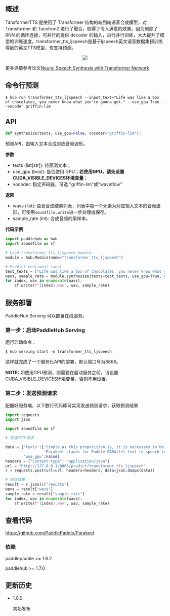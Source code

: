 ## 概述

TansformerTTS 是使用了 Transformer 结构的端到端语音合成模型，对 Transformer 和 Tacotron2 进行了融合，取得了令人满意的效果。因为删除了 RNN 的循环连接，可并行的提供 decoder 的输入，进行并行训练，大大提升了模型的训练速度。transformer_tts_ljspeech是基于ljspeech英文语音数据集预训练得到的英文TTS模型，仅支持预测。

<p align="center">
<img src="https://github.com/PaddlePaddle/Parakeet/blob/develop/examples/transformer_tts/images/model_architecture.jpg" hspace='10'/> <br />
</p>

更多详情参考论文[Neural Speech Synthesis with Transformer Network](https://arxiv.org/abs/1809.08895)

## 命令行预测

```shell
$ hub run transformer_tts_ljspeech --input_text="Life was like a box of chocolates, you never know what you're gonna get." --use_gpu True --vocoder griffin-lim
```

## API

```python
def synthesize(texts, use_gpu=False, vocoder="griffin-lim"):
```

预测API，由输入文本合成对应音频波形。

**参数**

* texts (list\[str\]): 待预测文本；
* use\_gpu (bool): 是否使用 GPU；**若使用GPU，请先设置CUDA\_VISIBLE\_DEVICES环境变量**；
* vocoder: 指定声码器，可选 "griffin-lim"或"waveflow"

**返回**

* wavs (list): 语音合成结果列表，列表中每一个元素为对应输入文本的音频波形，可使用`soundfile.write`进一步处理或保存。
* sample\_rate (int): 合成音频的采样率。

**代码示例**

```python
import paddlehub as hub
import soundfile as sf

# Load transformer_tts_ljspeech module.
module = hub.Module(name="transformer_tts_ljspeech")

# Predict sentiment label
test_texts = ["Life was like a box of chocolates, you never know what you're gonna get."]
wavs, sample_rate = module.synthesize(texts=test_texts, use_gpu=True, vocoder="waveflow")
for index, wav in enumerate(wavs):
    sf.write(f"{index}.wav", wav, sample_rate)
```

## 服务部署

PaddleHub Serving 可以部署在线服务。

### 第一步：启动PaddleHub Serving

运行启动命令：
```shell
$ hub serving start -m transformer_tts_ljspeech
```

这样就完成了一个服务化API的部署，默认端口号为8866。

**NOTE:** 如使用GPU预测，则需要在启动服务之前，请设置CUDA\_VISIBLE\_DEVICES环境变量，否则不用设置。

### 第二步：发送预测请求

配置好服务端，以下数行代码即可实现发送预测请求，获取预测结果

```python
import requests
import json

import soundfile as sf

# 发送HTTP请求

data = {'texts':['Simple as this proposition is, it is necessary to be stated',
                 'Parakeet stands for Paddle PARAllel text-to-speech toolkit'],
        'use_gpu':False}
headers = {"Content-type": "application/json"}
url = "http://127.0.0.1:8866/predict/transformer_tts_ljspeech"
r = requests.post(url=url, headers=headers, data=json.dumps(data))

# 保存结果
result = r.json()["results"]
wavs = result["wavs"]
sample_rate = result["sample_rate"]
for index, wav in enumerate(wavs):
    sf.write(f"{index}.wav", wav, sample_rate)
```

## 查看代码

https://github.com/PaddlePaddle/Parakeet

### 依赖

paddlepaddle >= 1.8.2

paddlehub >= 1.7.0


## 更新历史

* 1.0.0

  初始发布
